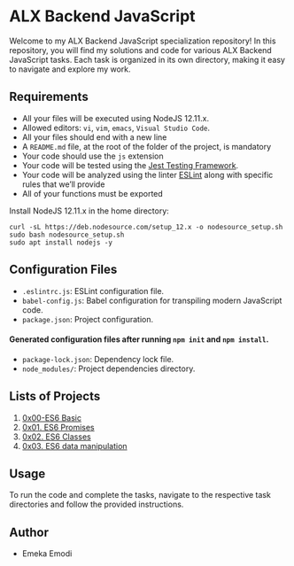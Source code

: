 # ALX Backend JavaScript

Welcome to my ALX Backend JavaScript specialization repository! In this repository, you will find my solutions and code for various ALX Backend JavaScript tasks. Each task is organized in its own directory, making it easy to navigate and explore my work.


## Requirements

- All your files will be executed using NodeJS 12.11.x.
- Allowed editors: `vi`, `vim`, `emacs`, `Visual Studio Code`.
- All your files should end with a new line
- A `README.md` file, at the root of the folder of the project, is mandatory
- Your code should use the `js` extension
- Your code will be tested using the [Jest Testing Framework](https://jestjs.io/).
- Your code will be analyzed using the linter [ESLint](https://eslint.org/) along with specific rules that we’ll provide
- All of your functions must be exported


Install NodeJS 12.11.x in the home directory:
```shell
curl -sL https://deb.nodesource.com/setup_12.x -o nodesource_setup.sh
sudo bash nodesource_setup.sh
sudo apt install nodejs -y
```

## Configuration Files

- `.eslintrc.js`: ESLint configuration file.
- `babel-config.js`: Babel configuration for transpiling modern JavaScript code.
- `package.json`: Project configuration.

#### Generated configuration files after running `npm init` and `npm install`.

- `package-lock.json`: Dependency lock file.
- `node_modules/`: Project dependencies directory.

## Lists of Projects

1) [0x00-ES6 Basic](0x00-ES6_basic/)
2) [0x01. ES6 Promises](0x01-ES6_promise/)
3) [0x02. ES6 Classes](0x02-ES6_classes/)
4) [0x03. ES6 data manipulation](0x03-ES6_data_manipulation/)

## Usage

To run the code and complete the tasks, navigate to the respective task directories and follow the provided instructions.

## Author

- Emeka Emodi

